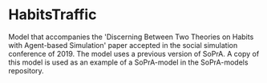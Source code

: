 # HabitsTraffic
Model that accompanies the 'Discerning Between Two Theories on Habits with Agent-based Simulation' paper accepted in the social simulation conference of 2019.
The model uses a previous version of SoPrA.
A copy of this model is used as an example of a SoPrA-model in the SoPrA-models repository.
